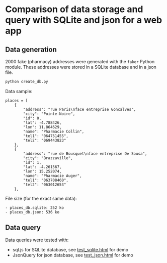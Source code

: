 # Comparison of data storage and query with SQLite and json for a web app

## Data generation

2000 fake (pharmacy) addresses were generated with the `faker` Python module. These addresses were stored in a SQLite database and in a json file.

```bash
python create_db.py
```

Data sample:

```
places = [
    {
        "address": "rue Paris\nface entreprise Goncalves",
        "city": "Pointe-Noire",
        "id": 0,
        "lat": -4.788426,
        "lon": 11.864629,
        "name": "Pharmacie Collin",
        "tel1": "064751455",
        "tel2": "069443823"
    },
    {
        "address": "rue de Bousquet\nface entreprise De Sousa",
        "city": "Brazzaville",
        "id": 1,
        "lat": -4.261567,
        "lon": 15.252074,
        "name": "Pharmacie Auger",
        "tel1": "063708460",
        "tel2": "063012653"
    },
```

File size (for the exact same data):

    - places_db.sqlite: 252 ko
    - places_db.json: 536 ko


## Data query

Data queries were tested with:

- sql.js for SQLite database, see [test_sqlite.html](http://pierrepo.github.io/web_app_storage_sqlite_json/test_sqlite.html) for demo
- JsonQuery for json database, see [test_json.html](http://pierrepo.github.io/web_app_storage_sqlite_json/test_json.html) for demo

 
